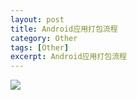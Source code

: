 ```yaml
---
layout: post
title: Android应用打包流程
category: Other
tags: [Other]
excerpt: Android应用打包流程
---
```


![](http://www.nangongyibin.com/assets/images/ap1.png)




